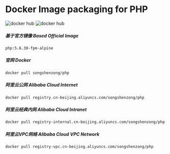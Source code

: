 # Docker Image packaging for PHP

![docker hub](https://img.shields.io/docker/pulls/songshenzong/php.svg?style=flat-square)
![docker hub](https://img.shields.io/docker/stars/songshenzong/php.svg?style=flat-square)

##### 基于官方镜像 Based Official Image

```bash
php:5.6.30-fpm-alpine
```

  


##### 官网 Docker

```bash
docker pull songshenzong/php
```

  


##### 阿里云公网 Alibaba Cloud Internet

```bash
docker pull registry.cn-beijing.aliyuncs.com/songshenzong/php
```
  
  
  

##### 阿里云经典内网 Alibaba Cloud Intranet

```bash
docker pull registry-internal.cn-beijing.aliyuncs.com/songshenzong/php
```
  
  
  
##### 阿里云VPC网络 Alibaba Cloud VPC Network

```bash
docker pull registry-vpc.cn-beijing.aliyuncs.com/songshenzong/php
```

